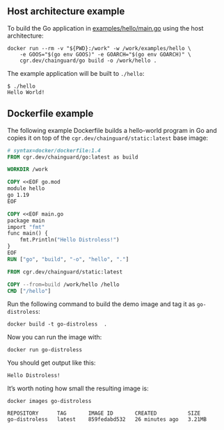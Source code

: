 ## Host architecture example

To build the Go application in [examples/hello/main.go](examples/hello/main.go)
using the host architecture:

```
docker run --rm -v "${PWD}:/work" -w /work/examples/hello \
    -e GOOS="$(go env GOOS)" -e GOARCH="$(go env GOARCH)" \
    cgr.dev/chainguard/go build -o /work/hello .
```

The example application will be built to `./hello`:
```
$ ./hello
Hello World!
```

## Dockerfile example

The following example Dockerfile builds a hello-world program in Go and copies it on top of the `cgr.dev/chainguard/static:latest` base image:

```dockerfile
# syntax=docker/dockerfile:1.4
FROM cgr.dev/chainguard/go:latest as build

WORKDIR /work

COPY <<EOF go.mod
module hello
go 1.19
EOF

COPY <<EOF main.go
package main
import "fmt"
func main() {
    fmt.Println("Hello Distroless!")
}
EOF
RUN ["go", "build", "-o", "hello", "."]

FROM cgr.dev/chainguard/static:latest

COPY --from=build /work/hello /hello
CMD ["/hello"]
```

Run the following command to build the demo image and tag it as `go-distroless`:

```shell
docker build -t go-distroless  .
```

Now you can run the image with:

```shell
docker run go-distroless
```

You should get output like this:

```
Hello Distroless!
```

It’s worth noting how small the resulting image is:

```shell
docker images go-distroless
```

```
REPOSITORY      TAG       IMAGE ID       CREATED          SIZE
go-distroless   latest    859fedabd532   26 minutes ago   3.21MB
```
